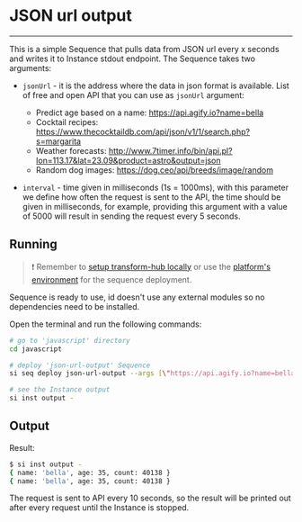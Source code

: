 # JSON url output

___

This is a simple Sequence that pulls data from JSON url every x seconds and writes it to Instance stdout endpoint.
The Sequence takes two arguments:

- `jsonUrl` - it is the address where the data in json format is available. List of free and open API that you can use as `jsonUrl` argument:
  - Predict age based on a name: <https://api.agify.io?name=bella>
  - Cocktail recipes: <https://www.thecocktaildb.com/api/json/v1/1/search.php?s=margarita>
  - Weather forecasts: <http://www.7timer.info/bin/api.pl?lon=113.17&lat=23.09&product=astro&output=json>
  - Random dog images: <https://dog.ceo/api/breeds/image/random>

- `interval` - time given in milliseconds (1s = 1000ms), with this parameter we define how often the request is sent to the API, the time should be given in milliseconds, for example, providing this argument with a value of 5000 will result in sending the request every 5 seconds.

## Running

> ❗ Remember to [setup transform-hub locally](https://docs.scramjet.org/platform/self-hosted-installation) or use the [platform's environment](https://docs.scramjet.org/platform/quick-start) for the sequence deployment.

Sequence is ready to use, id doesn't use any external modules so no dependencies need to be installed.

Open the terminal and run the following commands:

```bash
# go to 'javascript' directory
cd javascript

# deploy 'json-url-output' Sequence
si seq deploy json-url-output --args [\"https://api.agify.io?name=bella\",10000]

# see the Instance output
si inst output -
```

## Output

Result:

```bash
$ si inst output -
{ name: 'bella', age: 35, count: 40138 }
{ name: 'bella', age: 35, count: 40138 }
```

The request is sent to API every 10 seconds, so the result will be printed out after every request until the Instance is stopped.
